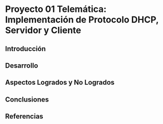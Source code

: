 # Proyecto 01 Telemática: Implementación de Protocolo DHCP, Servidor y Cliente
## Introducción
## Desarrollo
## Aspectos Logrados y No Logrados
## Conclusiones 
## Referencias

